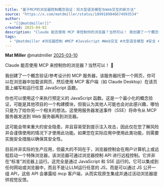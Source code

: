 ```yaml
---
title: "基于MCP的浏览器控制概念验证：将大型语言模型与Web交互的新方法"
source: "https://x.com/matdmiller/status/1899189846674993534"
author:
  - "[[@matdmiller]]"
created: 2025-04-02
description: "Claude 能否使用 MCP 来控制你的浏览器？当然可以！ 我创建了一个概念验证/参考设计的 MCP 服务器，该服务器托管一个网页，你可以在浏览器中加载该网页，然后使用 MCP 客户端（如 Claude Desktop）在该页面上编写和运行任意 JavaScript 函数"
tags:
  - "@matdmiller #浏览器控制 #MCP #JavaScript #Web交互 #大型语言模型 #安全 #概念验证"
---
```

**Mat Miller** @matdmiller [2025-03-10](https://x.com/matdmiller/status/1899189846674993534)

  
Claude 能否使用 MCP 来控制你的浏览器？当然可以！ 🚀

我创建了一个概念验证/参考设计的 MCP 服务器，该服务器托管一个网页，你可以在浏览器中加载该网页，然后使用 MCP 客户端（如 Claude Desktop）在该页面上编写和运行任意 JavaScript 函数。
  
你也可以使用这个来执行预定义的 JavaScript 函数。这是一个最小化的概念验证，可能是其他项目的一个构建模块，但我认为其他人可能也会对此感兴趣，哪怕只是为了给你另一个相关的想法。这使用服务器发送事件（SSE）将命令从 MCP 服务器发送到 Web 服务器再到浏览器。
  
这可能会带来重大的安全隐患，并且容易受到提示注入攻击，因此仅在您了解风险并会谨慎使用的情况下才使用此功能。如果您在实际应用中使用此类功能，则需要实施安全措施以确保其安全性。

目前并非实际的生产应用，但最大的不同在于，浏览器控制会在用户计算机上或远程启动一个特殊浏览器，该浏览器可通过浏览器控制 API 进行远程控制。它并非在“标准”浏览器上运行。这完全是通过 JavaScript 和 SSE 运行的。它可以集成到任何网站或浏览器中，而且不是让LLM运行任意的 JS，而是可以通过 JS 公开一组 API，这些 API 会暴露给 mcp 客户端，从而实现原生集成并通过活动浏览器提供视觉反馈。